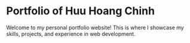 # Portfolio of Huu Hoang Chinh

Welcome to my personal portfolio website! This is where I showcase my skills, projects, and experience in web development.
